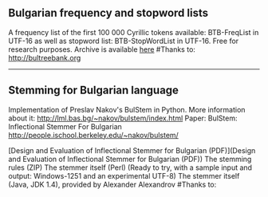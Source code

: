 Bulgarian frequency and stopword lists 
---------
A frequency list of the first 100 000 Cyrillic tokens available: BTB-FreqList in UTF-16 as well as stopword list: BTB-StopWordList in UTF-16. Free for research purposes. Archive is available [here](https://github.com/antouanbg/Bulgarian_Datasets_Models/blob/master/datasets/NLP/stopwords_and_ferqency_list_.zip)
#Thanks to: http://bultreebank.org
________
Stemming for Bulgarian language
-------------------------------
Implementation of Preslav Nakov's BulStem in Python. 
More information about it: http://lml.bas.bg/~nakov/bulstem/index.html
Paper: BulStem: Inflectional Stemmer For Bulgarian http://people.ischool.berkeley.edu/~nakov/bulstem/

[Design and Evaluation of Inflectional Stemmer for Bulgarian (PDF)](Design and Evaluation of Inflectional Stemmer for Bulgarian (PDF))
The stemming rules (ZIP)
The stemmer itself (Perl) (Ready to try, with a sample input and output: Windows-1251 and an experimental UTF-8)
The stemmer itself (Java, JDK 1.4), provided by Alexander Alexandrov
#Thanks to: 
